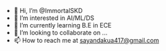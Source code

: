 - 👋 Hi, I’m @ImmortalSKD
- 👀 I’m interested in AI/ML/DS
- 🌱 I’m currently learning B.E in ECE
- 💞️ I’m looking to collaborate on ...
- 📫 How to reach me at sayandakua417@gmail.com 

<!---
ImmortalSKD/ImmortalSKD is a ✨ special ✨ repository because its `README.md` (this file) appears on your GitHub profile.
You can click the Preview link to take a look at your changes.
--->
